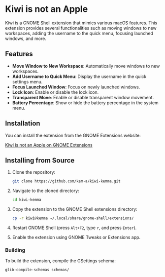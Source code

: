 # Kiwi is not an Apple

Kiwi is a GNOME Shell extension that mimics various macOS features. This extension provides several functionalities such as moving windows to new workspaces, adding the username to the quick menu, focusing launched windows, and more.

## Features

- **Move Window to New Workspace**: Automatically move windows to new workspaces.
- **Add Username to Quick Menu**: Display the username in the quick settings menu.
- **Focus Launched Window**: Focus on newly launched windows.
- **Lock Icon**: Enable or disable the lock icon.
- **Transparent Move**: Enable or disable transparent window movement.
- **Battery Percentage**: Show or hide the battery percentage in the system menu.

## Installation

You can install the extension from the GNOME Extensions website:

[Kiwi is not an Apple on GNOME Extensions](https://extensions.gnome.org/extension/kiwi-is-not-an-apple/)

## Installing from Source

1. Clone the repository:
    ```sh
    git clone https://github.com/kem-a/kiwi-kemma.git
    ```

2. Navigate to the cloned directory:
    ```sh
    cd kiwi-kemma
    ```

3. Copy the extension to the GNOME Shell extensions directory:
    ```sh
    cp -r kiwi@kemma ~/.local/share/gnome-shell/extensions/
    ```

4. Restart GNOME Shell (press `Alt+F2`, type `r`, and press `Enter`).

5. Enable the extension using GNOME Tweaks or Extensions app.

### Building

To build the extension, compile the GSettings schema:
```sh
glib-compile-schemas schemas/
